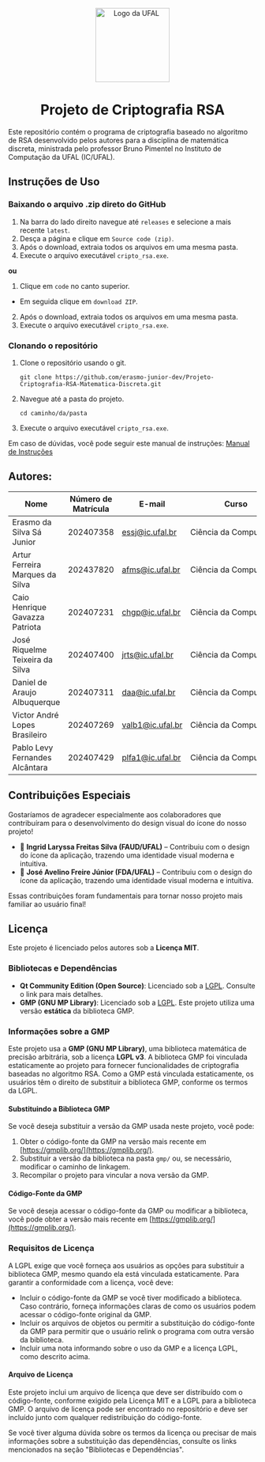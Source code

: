 <p align = "center">
<img src="https://ufal.br/ufal/resolveuid/458d5fb68aa7459bb9ec4ac2ce59c6b4/@@images/image/mini" alt="Logo da UFAL" width="150">
</p>

<h1 align = "center">
<b>Projeto de Criptografia RSA</b>
</h1>

Este repositório contém o programa de criptografia baseado no algoritmo de RSA desenvolvido pelos autores para a disciplina de matemática discreta, ministrada pelo professor Bruno Pimentel no Instituto de Computação da UFAL (IC/UFAL).

## Instruções de Uso
### Baixando o arquivo .zip direto do GitHub
1. Na barra do lado direito navegue até ```releases``` e selecione a mais recente ```latest```.
2. Desça a página e clique em ```Source code (zip)```.
3. Após o download, extraia todos os arquivos em uma mesma pasta.
4. Execute o arquivo executável ```cripto_rsa.exe```.

**ou**

1. Clique em ```code``` no canto superior.
  - Em seguida clique em ```download ZIP```.
2. Após o download, extraia todos os arquivos em uma mesma pasta.
3. Execute o arquivo executável ```cripto_rsa.exe```.

### Clonando o repositório

1. Clone o repositório usando o git.
   ```
   git clone https://github.com/erasmo-junior-dev/Projeto-Criptografia-RSA-Matematica-Discreta.git
   ```
2. Navegue até a pasta do projeto.
   ```
   cd caminho/da/pasta
   ```
3. Execute o arquivo executável ```cripto_rsa.exe```.

Em caso de dúvidas, você pode seguir este manual de instruções: [Manual de Instruções](https://docs.google.com/document/d/1v1mLUwItjrb9E2OQbRLOgDU-GP0jsxHTi8m_-9Un1uA/)

## Autores:
| Nome                                   | Número de Matrícula | E-mail                  | Curso               |
|----------------------------------------|---------------------|-------------------------|---------------------|
| Erasmo da Silva Sá Junior              | 202407358           | essj@ic.ufal.br        | Ciência da Computação |
| Artur Ferreira Marques da Silva        | 202437820           | afms@ic.ufal.br        | Ciência da Computação |
| Caio Henrique Gavazza Patriota         | 202407231           | chgp@ic.ufal.br        | Ciência da Computação |
| José Riquelme Teixeira da Silva        | 202407400           | jrts@ic.ufal.br        | Ciência da Computação |
| Daniel de Araujo Albuquerque           | 202407311           | daa@ic.ufal.br         | Ciência da Computação |
| Victor André Lopes Brasileiro          | 202407269           | valb1@ic.ufal.br       | Ciência da Computação |
| Pablo Levy Fernandes Alcântara         | 202407429           | plfa1@ic.ufal.br       | Ciência da Computação |

## Contribuições Especiais

Gostaríamos de agradecer especialmente aos colaboradores que contribuíram para o desenvolvimento do design visual do ícone do nosso projeto!

- 🎨 **Ingrid Laryssa Freitas Silva (FAUD/UFAL)** – Contribuiu com o design do ícone da aplicação, trazendo uma identidade visual moderna e intuitiva.
- 🎨 **José Avelino Freire Júnior (FDA/UFAL)** – Contribuiu com o design do ícone da aplicação, trazendo uma identidade visual moderna e intuitiva.

Essas contribuições foram fundamentais para tornar nosso projeto mais familiar ao usuário final!

## Licença

Este projeto é licenciado pelos autores sob a **Licença MIT**.

### Bibliotecas e Dependências

- **Qt Community Edition (Open Source)**: Licenciado sob a [LGPL](https://www.qt.io/licensing/). Consulte o link para mais detalhes.
- **GMP (GNU MP Library)**: Licenciado sob a [LGPL](https://gmplib.org/). Este projeto utiliza uma versão **estática** da biblioteca GMP.

### Informações sobre a GMP

Este projeto usa a **GMP (GNU MP Library)**, uma biblioteca matemática de precisão arbitrária, sob a licença **LGPL v3**. A biblioteca GMP foi vinculada estaticamente ao projeto para fornecer funcionalidades de criptografia baseadas no algoritmo RSA. Como a GMP está vinculada estaticamente, os usuários têm o direito de substituir a biblioteca GMP, conforme os termos da LGPL.

#### Substituindo a Biblioteca GMP

Se você deseja substituir a versão da GMP usada neste projeto, você pode:

1. Obter o código-fonte da GMP na versão mais recente em [https://gmplib.org/](https://gmplib.org/).
2. Substituir a versão da biblioteca na pasta `gmp/` ou, se necessário, modificar o caminho de linkagem.
3. Recompilar o projeto para vincular a nova versão da GMP.

#### Código-Fonte da GMP

Se você deseja acessar o código-fonte da GMP ou modificar a biblioteca, você pode obter a versão mais recente em [https://gmplib.org/](https://gmplib.org/).

### Requisitos de Licença

A LGPL exige que você forneça aos usuários as opções para substituir a biblioteca GMP, mesmo quando ela está vinculada estaticamente. Para garantir a conformidade com a licença, você deve:

- Incluir o código-fonte da GMP se você tiver modificado a biblioteca. Caso contrário, forneça informações claras de como os usuários podem acessar o código-fonte original da GMP.
- Incluir os arquivos de objetos ou permitir a substituição do código-fonte da GMP para permitir que o usuário relink o programa com outra versão da biblioteca.
- Incluir uma nota informando sobre o uso da GMP e a licença LGPL, como descrito acima.

#### Arquivo de Licença

Este projeto inclui um arquivo de licença que deve ser distribuído com o código-fonte, conforme exigido pela Licença MIT e a LGPL para a biblioteca GMP. O arquivo de licença pode ser encontrado no repositório e deve ser incluído junto com qualquer redistribuição do código-fonte.

Se você tiver alguma dúvida sobre os termos da licença ou precisar de mais informações sobre a substituição das dependências, consulte os links mencionados na seção "Bibliotecas e Dependências".
